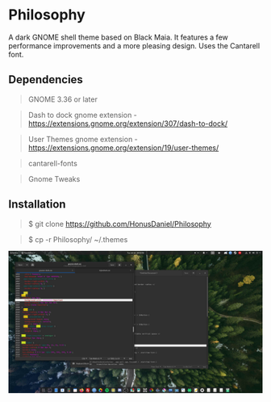 # Philosophy
A dark GNOME shell theme based on Black Maia. It features a few performance improvements and a more pleasing design. Uses the Cantarell font.

## Dependencies
> GNOME 3.36 or later


> Dash to dock gnome extension - https://extensions.gnome.org/extension/307/dash-to-dock/


> User Themes gnome extension - https://extensions.gnome.org/extension/19/user-themes/


> cantarell-fonts


> Gnome Tweaks
## Installation
> $ git clone https://github.com/HonusDaniel/Philosophy


> $ cp -r Philosophy/ ~/.themes


![](Philosophy.jpg)
